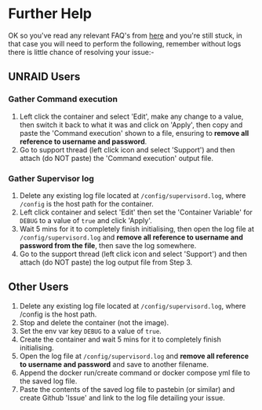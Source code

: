 # **Further Help**

OK so you've read any relevant FAQ's from [here](https://github.com/binhex/documentation) and you're still stuck, in that case you will need to perform the following, remember without logs there is little chance of resolving your issue:-

## UNRAID Users

### Gather Command execution

1. Left click the container and select 'Edit', make any change to a value, then switch it back to what it was and click on 'Apply', then copy and paste the 'Command execution' shown to a file, ensuring to **remove all reference to username and password**.
2. Go to support thread (left click icon and select 'Support') and then attach (do NOT paste) the 'Command execution' output file.

### Gather Supervisor log

1. Delete any existing log file located at `/config/supervisord.log`, where `/config` is the host path for the container.
1. Left click container and select 'Edit' then set the 'Container Variable' for `DEBUG` to a value of `true` and click 'Apply'.
1. Wait 5 mins for it to completely finish initialising, then open the log file at `/config/supervisord.log` and **remove all reference to username and password from the file**, then save the log somewhere.
1. Go to the support thread (left click icon and select 'Support') and then attach (do NOT paste) the log output file from Step 3.

## Other Users

1. Delete any existing log file located at `/config/supervisord.log`, where /config is the host path.
1. Stop and delete the container (not the image).
1. Set the env var key `DEBUG` to a value of `true`.
1. Create the container and wait 5 mins for it to completely finish initialising.
1. Open the log file at `/config/supervisord.log` and **remove all reference to username and password** and save to another filename.
1. Append the docker run/create command or docker compose yml file to the saved log file.
1. Paste the contents of the saved log file to pastebin (or similar) and create Github 'Issue' and link to the log file detailing your issue.
